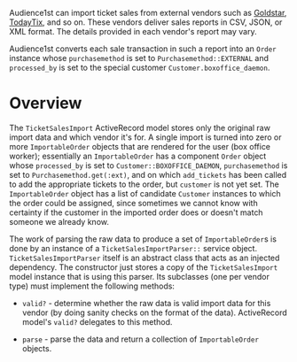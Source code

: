 Audience1st can import ticket sales from external vendors such as [Goldstar](goldstar.com), [TodayTix](todaytix.com), and so on. These vendors deliver sales reports in CSV, JSON, or XML format. The details provided in each vendor's report may vary.

Audience1st converts each sale transaction in such a report into an `Order` instance whose `purchasemethod` is set to `Purchasemethod::EXTERNAL` and `processed_by` is set to the special customer `Customer.boxoffice_daemon`.

# Overview

The `TicketSalesImport` ActiveRecord model stores only the original raw import data and which vendor it's for.  A single import is turned into zero or more `ImportableOrder` objects that are rendered for the user (box office worker); essentially an `ImportableOrder` has a component `Order` object whose `processed_by` is set to `Customer::BOXOFFICE_DAEMON`, `purchasemethod` is set to `Purchasemethod.get(:ext)`, and on which `add_tickets` has been called to add the appropriate tickets to the order, but `customer` is not yet set.  The `ImportableOrder` object has a list of candidate `Customer` instances to which the order could be assigned, since sometimes we cannot know with certainty if the customer in the imported order does or doesn't match someone we already know.

The work of parsing the raw data to produce a set of `ImportableOrder`s is done by an instance of a `TicketSalesImportParser::` service object.  `TicketSalesImportParser` itself is an abstract class that acts as an injected dependency.  The constructor just stores a copy of the `TicketSalesImport` model instance that is using this parser.  Its subclasses (one per vendor type) must implement the following methods:

* `valid?` - determine whether the raw data is valid import data for this vendor (by doing sanity checks on the format of the data).  ActiveRecord model's `valid?` delegates to this method.

* `parse` - parse the data and return a collection of `ImportableOrder` objects.

